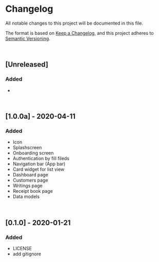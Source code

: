 <!-- markdownlint-disable MD012 MD022 MD024 -->
# Changelog
All notable changes to this project will be documented in this file.

The format is based on [Keep a Changelog](https://keepachangelog.com/en/1.0.0/),
and this project adheres to [Semantic Versioning](https://semver.org/spec/v2.0.0.html).


&nbsp; <!-- break line -->


## [Unreleased]

### Added

- 


&nbsp; <!-- break line -->


## [1.0.0a] - 2020-04-11

### Added

- Icon
- Splashscreen
- Onboarding screen
- Authentication by fill fileds
- Navigation bar (App bar)
- Card widget for list view
- Dashboard page
- Customers page
- Writings page
- Receipt book page
- Data models


&nbsp; <!-- break line -->


## [0.1.0] - 2020-01-21
### Added
- LICENSE
- add gitignore
